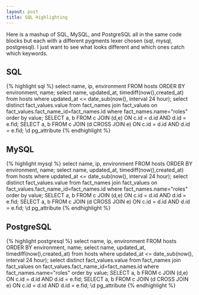 ```yaml
---
layout: post
title: SQL Highlighting
---
```


Here is a mashup of SQL, MySQL, and PostgreSQL all in the same code blocks but
each with a different pygments lexer chosen (sql, mysql, postgresql). I just
want to see what looks different and which ones catch which keywords.

## SQL

{% highlight sql %}
select name, ip, environment
	FROM hosts
	ORDER BY environment, name;
select name, updated_at, timediff(now(),created_at)
  from hosts
  where updated_at <= date_sub(now(), interval 24 hour);
select distinct fact_values.value
  from fact_names
  join fact_values
    on fact_values.fact_name_id=fact_names.id
  where fact_names.name="roles"
  order by value;
SELECT a, b FROM c JOIN (d,e) ON c.id = d.id AND d.id = e.fid;
SELECT a, b FROM c JOIN (d CROSS JOIN e) ON c.id = d.id AND d.id = e.fid;
\d pg_attribute
{% endhighlight %}

## MySQL

{% highlight mysql %}
select name, ip, environment
	FROM hosts
	ORDER BY environment, name;
select name, updated_at, timediff(now(),created_at)
  from hosts
  where updated_at <= date_sub(now(), interval 24 hour);
select distinct fact_values.value
  from fact_names
  join fact_values
    on fact_values.fact_name_id=fact_names.id
  where fact_names.name="roles"
  order by value;
SELECT a, b FROM c JOIN (d,e) ON c.id = d.id AND d.id = e.fid;
SELECT a, b FROM c JOIN (d CROSS JOIN e) ON c.id = d.id AND d.id = e.fid;
\d pg_attribute
{% endhighlight %}

## PostgreSQL

{% highlight postgresql %}
select name, ip, environment
	FROM hosts
	ORDER BY environment, name;
select name, updated_at, timediff(now(),created_at)
  from hosts
  where updated_at <= date_sub(now(), interval 24 hour);
select distinct fact_values.value
  from fact_names
  join fact_values
    on fact_values.fact_name_id=fact_names.id
  where fact_names.name="roles"
  order by value;
SELECT a, b FROM c JOIN (d,e) ON c.id = d.id AND d.id = e.fid;
SELECT a, b FROM c JOIN (d CROSS JOIN e) ON c.id = d.id AND d.id = e.fid;
\d pg_attribute
{% endhighlight %}
